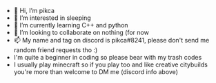 - 👋 Hi, I’m pikca
- 👀 I’m interested in sleeping
- 🌱 I’m currently learning C++ and python
- 💞️ I’m looking to collaborate on nothing (for now
- 📫 My name and tag on discord is pikca#8241, please don't send me random friend requests tho :)
- I'm quite a beginner in coding so please bear with my trash codes
- I usually play minecraft so if you play too and like creative citybuilds you're more than welcome to DM me (discord info above)

<!---
pikca-c/pikca-c is a ✨ special ✨ repository because its `README.md` (this file) appears on your GitHub profile.
You can click the Preview link to take a look at your changes.
--->
